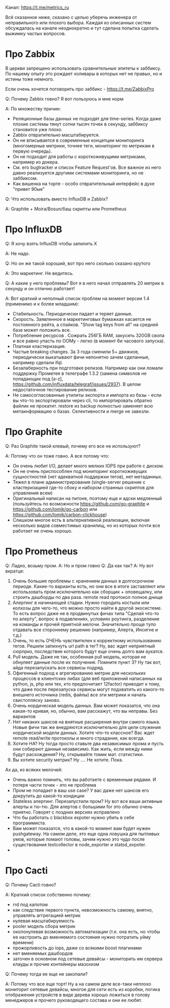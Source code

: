 
Канал: https://t.me/metrics_ru

Всё сказанное ниже, сказано с целью уберечь инженера от неправильного или плохого выбора. 
Каждая из описанных систем обсуждалась на канале неоднократно и тут сделана попытка сделать выжимку частых вопросов. 

Про Zabbix
===========

В церкви запрещено использовать сравнительные эпитеты к заббиксу. По нашему опыту это рождает холивары в которых нет не правых, но и истины тоже немного. 

Если очень хочется поговорить про заббикс - https://t.me/ZabbixPro

Q: Почему Zabbix говно? Я вот пользуюсь и мне норм

A: По множеству причин:
  * Реляционные базы данных не подходят для time-series. 
  Когда даже плохие системы тянут сотни тысяч точек в секунду, заббиксу становится уже плохо.
  * Zabbix отвратительно масштабируется.
  * Он не вписывается в современные концепции мониторинга (многомерные метрики, точнее теги, мониторинг по метрикам в первую очередь).
  * Он не подходит для работы с короткоживущими метриками, например из докера.
  * См. его bugtracker и список Feature Request'ов. Все важное из него давно реализуется другими системами мониторинга, но не заббиксом.
  * Как вишенка на торте - особо отвратительный интерфейс в духе "привет 90ые"


Q: Что использовать вместо InfluxDB и Zabbix?

A: Graphite + Moira/Bosun/баш скрипты или Prometheus

Про InfluxDB
============

Q: Я хочу взять InfluxDB чтобы запилить X

A: Не надо.

Q: Но он же такой хороший, вот про него сколько сказано крутого

A: Это маркетинг. Не ведитесь.

Q: А какие у него проблемы? Вот я в него начал отправлять 20 метрик в секунду и он отлично работает!

A: Вот краткий и неполный список проблем на момент версии 1.4 (применимо и к более младшим):

  * Стабильность. Периодически падает и теряет данные.
  * Скорость. Заявленное в маркетинговых бумажках касается не постоянного рейта, а спайков. "Show tag keys from all" на средней базе может положить все.
  * Потребление ресурсов . Сожрать 256ГБ RAM, закусить 320GB свопа и все равно упасть по OOMу - легко (в момент 6и часового запуска).
  * Платная кластеризация.
  * Частые breaking changes. За 3 года сменили 5+ движков, периодически выкатывают фичи непонятно зачем сделанные, например сделали ifql.
  * Безалаберность при подготовке релизов. Например как они ломали поддержку Прометея в телеграфе 1.3.2 (замена символов не попадающих под [a-z], https://github.com/influxdata/telegraf/issues/2937). В целом недостаточное тестирование релизов.
  * Не самосогласованные утилиты экспорта и импорта из базы - если вы что-то экспортировали через cli, то импортировать обратно файлик не прокатит. restore из backup полностью заменяет всю метаинформацию о базах. Селективности и merge не завезли.


Про Graphite
============

Q: Раз Graphite такой клевый, почему его все не используют?

A: Потому что он тоже говно. А все потому что:
  * Он очень любит I/O, делает много мелких IOPS при работе с диском.
  * Он не очень приспособлен под мониторинг короткоживущих сущностностей (нет адекватной поддержки тегов), нет метаданных.
  * Тяжел в плане администрирования (single-server решение с кластеризацией где-то сбоку и набором странных скриптов для управления всем)
  * Оригинальный написан на питоне, поэтому еще и адски медленный (пользуйтесь по возможности https://github.com/go-graphite и https://github.com/lomik/go-carbon или https://github.com/lomik/carbon-clickhouse)
  * Слишком многое есть в альтернативной реализации, включая несколько видов совместимых хранилищ, но из которых почти все работает не очень хорошо.


Про Prometheus
==============


Q: Ладно, возьму пром.
A: Но и пром говно
Q: Да как так?
A: Ну вот вкратце:

1. Очень большие проблемы с хранением данных в долгосрочном периоде. Какие-то варианты есть, но они все в итоге заставляют или использовать пром исключительно как сборщик + оповещалку, или строить дашборды по два раза. remote read протокол полное днище
2. Алертинг в начинающей стадии. Нужно городить костыли или колхозы для чего-то, что можно просто найти в другой экосистеме. То есть вопрос даже не в продвинутых фичах типа "Сделай что-то по алерту", вопрос в подавлениях, условиях роутинга, разделение на команды и прочей приятной мелочи. Значительно проще тупо отдавать все стороннему решению (например, Алерта, Инсигне и т.д.)
3. Очень, то есть ОЧЕНЬ чувствителен к корректному использованию тегов. Решили запихнуть url path в тег? Ну, вас ждет неприятный сюрприз, последствие которого будут еще очень долго вам аукатся.
4. Pull модель. Даже не так, особенная pull модель, которая не обнуляет данные после их получения. Помните пункт 3? Ну так вот, айда перезапускать все сервисы подряд.
5. Офигенный подход к агрегированию метрик для нескольких процессов в клиентских либах (для веб приложений написанных на python, js, php или тех, кто предпочитает 12factor) приводит к тому, что даже после перезапуска сервисы могут подхватить из какого-то внешнего источника (redis, файлы) все эти метрики и начать свистопляску заново.
6. Очень нордическая модель данных. Вам может показатся, что она какая-то кривая, но, обычно, вам расскажут, что вы неправы. Без вариантов
7. Нет никаких шансов на внятные расширения внутри самого языка. Новые фичи так же внедряются исключительно для цели служения нордической модели данных. Хотите что-то классное? Вас ждет remote read/write протоколы и много страдания, как всегда.
8. Хотите HA? Ну тогда просто ставьте два независимых прома и пусть они собирают данные независимо. Как жить, если между ними будут расхождения? Ну, открывайте томик мат. статистики.
9. Вы хотите security метрик? Ну .... Не хотите. Пока.

Ах да, из всяких мелочей:
* Очень важно помнить, что вы работаете с временным рядами. И потеря части точек - это не проблема
* Пром не попадает в ваш use case? У вас даже нет шансов его докрутить до какой-то кондиции
* Stateless алертинг. Перезапустили пром? Ну вот все ваши активные алерты и тю-тю. Для алертов с большими for это обычно очень приятно. Говорят с поздних версиях исправлено
* Что бы работать с blackbox expoter нужно убить в себе программиста.
* Вам может показатся, что в какой-то момент вам будет нужен pushgateway. На самом деле, это еще одна ловушка для пытливых умов, которые ломают головы, зачем нужно это чудо после существования textcollector в node_exporter и statsd_expoter.
* 


Про Cacti
=========

Q: Почему Cacti говно?

A: Краткий список собственно почему:

  * rrd под капотом 
  * как следствие первого пункта, невозможность самому, внятно, управлять аггрегацией метрик
  * нулевая масштабируемость
  * pooler модель сбора метрик
  * околонулевая возможность автоматизации (т.е. она есть, но чтобы ее настроить до вменяемого состояния нужно потратить уйму времени)
  * прожорливость до iops, даже со всякими boost плагинами
  * нет вменяемых дашбордов
  * заточен в основном под сетевые девайсы - мониторить им сервера клауды и прочие контейнеры мазохизм

Q: Почему тогда ее еще не закопали?

A: Потому что все еще торт! Ну а на самом деле все-таки неплохо мониторит сетевые девайсы, многое для сети есть из коробки, логика отображения устройств в виде дерева хорошо ложиться в голову менеджеров и прочего руководящего состава и они ее любят.
